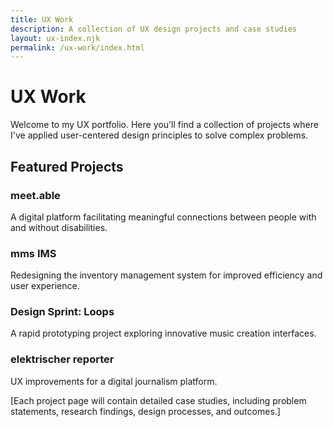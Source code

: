 ```yaml
---
title: UX Work
description: A collection of UX design projects and case studies
layout: ux-index.njk
permalink: /ux-work/index.html
---
```


# UX Work

Welcome to my UX portfolio. Here you'll find a collection of projects where I've applied user-centered design principles to solve complex problems.

## Featured Projects

### meet.able
A digital platform facilitating meaningful connections between people with and without disabilities.

### mms IMS
Redesigning the inventory management system for improved efficiency and user experience.

### Design Sprint: Loops
A rapid prototyping project exploring innovative music creation interfaces.

### elektrischer reporter
UX improvements for a digital journalism platform.

[Each project page will contain detailed case studies, including problem statements, research findings, design processes, and outcomes.] 
